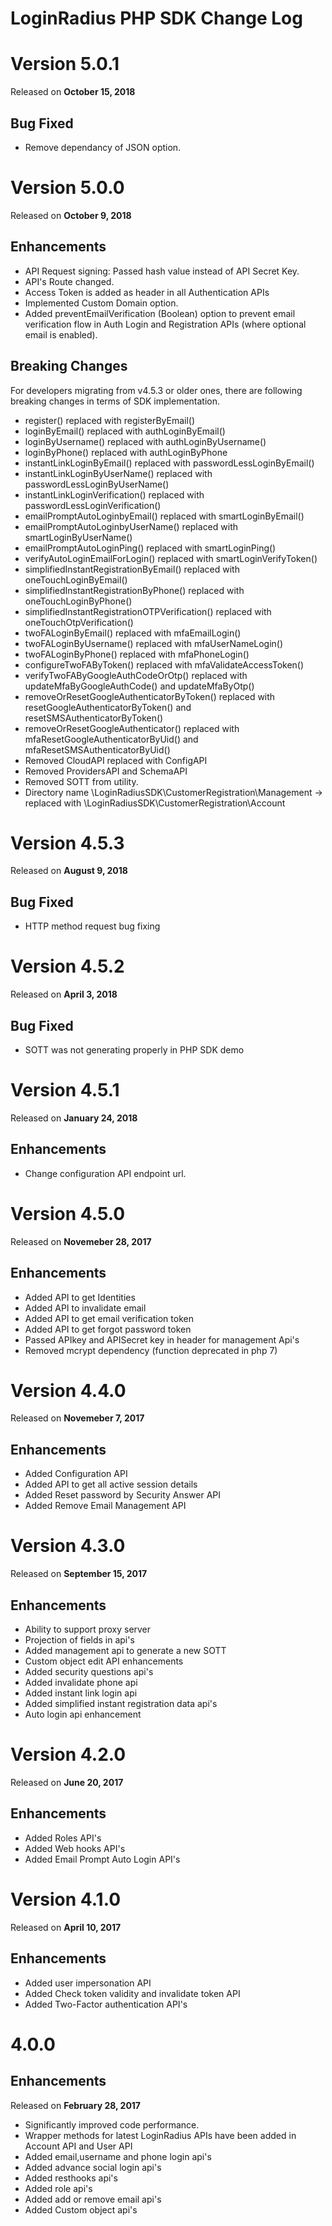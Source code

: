 # LoginRadius PHP SDK Change Log

# Version 5.0.1
Released on **October 15, 2018**
## Bug Fixed
  -  Remove dependancy of JSON option.
  
# Version 5.0.0
Released on **October 9, 2018**
## Enhancements
  -  API Request signing: Passed hash value instead of API Secret Key.
  -  API's Route changed.
  -  Access Token is added as header in all Authentication APIs
  -  Implemented Custom Domain option.
  -  Added preventEmailVerification (Boolean) option to prevent email verification flow in Auth Login and Registration APIs (where optional email is enabled). 

## Breaking Changes
  For developers migrating from v4.5.3 or older ones, there are following breaking changes in terms of SDK implementation. 
   -  register()  replaced with registerByEmail()
   -  loginByEmail() replaced with authLoginByEmail()
   -  loginByUsername() replaced with authLoginByUsername()
   -  loginByPhone() replaced with authLoginByPhone
   -  instantLinkLoginByEmail() replaced with  passwordLessLoginByEmail()
   -  instantLinkLoginByUserName() replaced with  passwordLessLoginByUserName()
   -  instantLinkLoginVerification() replaced with  passwordLessLoginVerification()
   -  emailPromptAutoLoginbyEmail() replaced with  smartLoginByEmail()
   -  emailPromptAutoLoginbyUserName() replaced with  smartLoginByUserName() 
   -  emailPromptAutoLoginPing() replaced with  smartLoginPing()
   -  verifyAutoLoginEmailForLogin() replaced with  smartLoginVerifyToken() 
   -  simplifiedInstantRegistrationByEmail() replaced with  oneTouchLoginByEmail()
   -  simplifiedInstantRegistrationByPhone() replaced with   oneTouchLoginByPhone() 
   - simplifiedInstantRegistrationOTPVerification() replaced with  oneTouchOtpVerification()
   - twoFALoginByEmail()  replaced with  mfaEmailLogin()
   - twoFALoginByUsername()  replaced with  mfaUserNameLogin()
   - twoFALoginByPhone() replaced with  mfaPhoneLogin()
   - configureTwoFAByToken()  replaced with  mfaValidateAccessToken()
   - verifyTwoFAByGoogleAuthCodeOrOtp()  replaced with  updateMfaByGoogleAuthCode() and  updateMfaByOtp()
   - removeOrResetGoogleAuthenticatorByToken()  replaced with  resetGoogleAuthenticatorByToken() and  resetSMSAuthenticatorByToken()  
   - removeOrResetGoogleAuthenticator()  replaced with  mfaResetGoogleAuthenticatorByUid() and  mfaResetSMSAuthenticatorByUid() 
   - Removed CloudAPI  replaced with ConfigAPI
   - Removed ProvidersAPI and SchemaAPI
   - Removed SOTT from utility.
   - Directory name \LoginRadiusSDK\CustomerRegistration\Management -> replaced with \LoginRadiusSDK\CustomerRegistration\Account

# Version 4.5.3
Released on **August 9, 2018**
## Bug Fixed
  -  HTTP method request bug fixing

# Version 4.5.2
Released on **April 3, 2018**
## Bug Fixed
  -  SOTT was not generating properly in PHP SDK demo

# Version 4.5.1
Released on **January 24, 2018**
## Enhancements
  - Change configuration API endpoint url. 

# Version 4.5.0
Released on **Novemeber 28, 2017**
## Enhancements
  - Added API to get Identities
  - Added API to invalidate email
  - Added API to get email verification token
  - Added API to get forgot password token  
  - Passed APIkey and APISecret key in header for management Api's
  - Removed mcrypt dependency (function deprecated in php 7)


# Version 4.4.0 
Released on **Novemeber 7, 2017**
## Enhancements
  - Added Configuration API
  - Added API to get all active session details  
  - Added Reset password by Security Answer API
  - Added Remove Email Management API
  
# Version 4.3.0 
Released on **September 15, 2017**
## Enhancements
  - Ability to support proxy server
  - Projection of fields in api's
  - Added management api to generate a new SOTT
  - Custom object edit API enhancements
  - Added security questions api's
  - Added invalidate phone api
  - Added instant link login api
  - Added simplified instant registration data api's
  - Auto login api enhancement

# Version 4.2.0 
Released on **June 20, 2017**
## Enhancements
  - Added Roles API's
  - Added Web hooks API's
  - Added Email Prompt Auto Login API's

# Version 4.1.0 
Released on **April 10, 2017**
## Enhancements
  - Added user impersonation API
  - Added Check token validity and invalidate token API
  - Added Two-Factor authentication API's

# 4.0.0
## Enhancements
Released on **February 28, 2017**
  - Significantly improved code performance.
  - Wrapper methods for latest LoginRadius APIs have been added in Account API and User API
  - Added email,username and phone login api's
  - Added advance social login api's
  - Added resthooks api's
  - Added role api's
  - Added add or remove email api's
  - Added Custom object api's
 


 
